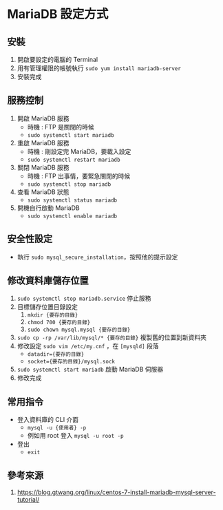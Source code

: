 MariaDB 設定方式
===

安裝
---

1. 開啟要設定的電腦的 Terminal
2. 用有管理權限的帳號執行 ```sudo yum install mariadb-server```
3. 安裝完成

服務控制
---

1. 開啟 MariaDB 服務
    - 時機 : FTP 是關閉的時候
    - ```sudo systemctl start mariadb```
2. 重啟 MariaDB 服務
    - 時機 : 剛設定完 MariaDB，要載入設定
    -  ```sudo systemctl restart mariadb```
3. 關閉 MariaDB 服務
    - 時機 : FTP 出事情，要緊急關閉的時候
    -  ```sudo systemctl stop mariadb```
4. 查看 MariaDB 狀態
    -  ```sudo systemctl status mariadb```
5. 開機自行啟動 MariaDB
    - ```sudo systemctl enable mariadb```

安全性設定
---

- 執行 ```sudo mysql_secure_installation```，按照他的提示設定

修改資料庫儲存位置
---
1. ```sudo systemctl stop mariadb.service``` 停止服務
2. 目標儲存位置目錄設定
    1. ```mkdir {要存的目錄}```
    2. ```chmod 700 {要存的目錄}```
    3. ```sudo chown mysql.mysql {要存的目錄}```
3. ```sudo cp -rp /var/lib/mysql/* {要存的目錄}``` 複製舊的位置到新資料夾
4. 修改設定 ```sudo vim /etc/my.cnf``` ，在 ```[mysqld]``` 段落
    - ```datadir={要存的目錄}```
    - ```socket={要存的目錄}/mysql.sock```
5. ```sudo systemctl start mariadb``` 啟動 MariaDB 伺服器
6. 修改完成

常用指令
---

- 登入資料庫的 CLI 介面
    - ```mysql -u {使用者} -p```
    - 例如用 root 登入 ```mysql -u root -p```
- 登出
    - ```exit```

參考來源
---
1. https://blog.gtwang.org/linux/centos-7-install-mariadb-mysql-server-tutorial/
